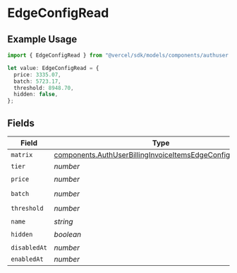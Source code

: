 # EdgeConfigRead

## Example Usage

```typescript
import { EdgeConfigRead } from "@vercel/sdk/models/components/authuser.js";

let value: EdgeConfigRead = {
  price: 3335.07,
  batch: 5723.17,
  threshold: 8948.70,
  hidden: false,
};
```

## Fields

| Field                                                                                                                                    | Type                                                                                                                                     | Required                                                                                                                                 | Description                                                                                                                              |
| ---------------------------------------------------------------------------------------------------------------------------------------- | ---------------------------------------------------------------------------------------------------------------------------------------- | ---------------------------------------------------------------------------------------------------------------------------------------- | ---------------------------------------------------------------------------------------------------------------------------------------- |
| `matrix`                                                                                                                                 | [components.AuthUserBillingInvoiceItemsEdgeConfigReadMatrix](../../models/components/authuserbillinginvoiceitemsedgeconfigreadmatrix.md) | :heavy_minus_sign:                                                                                                                       | N/A                                                                                                                                      |
| `tier`                                                                                                                                   | *number*                                                                                                                                 | :heavy_minus_sign:                                                                                                                       | N/A                                                                                                                                      |
| `price`                                                                                                                                  | *number*                                                                                                                                 | :heavy_check_mark:                                                                                                                       | N/A                                                                                                                                      |
| `batch`                                                                                                                                  | *number*                                                                                                                                 | :heavy_check_mark:                                                                                                                       | N/A                                                                                                                                      |
| `threshold`                                                                                                                              | *number*                                                                                                                                 | :heavy_check_mark:                                                                                                                       | N/A                                                                                                                                      |
| `name`                                                                                                                                   | *string*                                                                                                                                 | :heavy_minus_sign:                                                                                                                       | N/A                                                                                                                                      |
| `hidden`                                                                                                                                 | *boolean*                                                                                                                                | :heavy_check_mark:                                                                                                                       | N/A                                                                                                                                      |
| `disabledAt`                                                                                                                             | *number*                                                                                                                                 | :heavy_minus_sign:                                                                                                                       | N/A                                                                                                                                      |
| `enabledAt`                                                                                                                              | *number*                                                                                                                                 | :heavy_minus_sign:                                                                                                                       | N/A                                                                                                                                      |